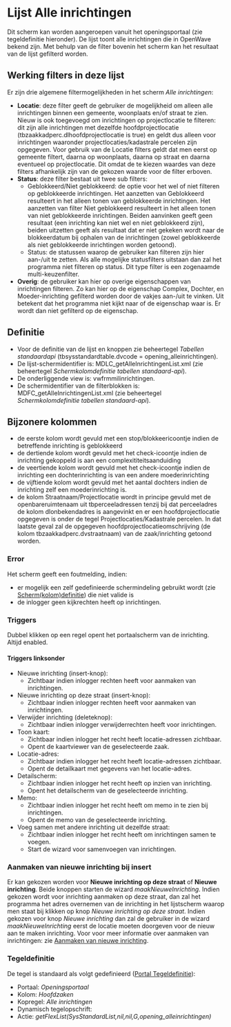 # Lijst Alle inrichtingen

Dit scherm kan worden aangeroepen vanuit het openingsportaal (zie tegeldefinitie hieronder). De lijst toont alle inrichtingen die in OpenWave bekend zijn. Met behulp van de filter bovenin het scherm kan het resultaat van de lijst gefilterd worden.

## Werking filters in deze lijst

Er zijn drie algemene filtermogelijkheden in het scherm _Alle inrichtingen_:

- **Locatie**: deze filter geeft de gebruiker de mogelijkheid om alleen alle inrichtingen binnen een gemeente, woonplaats en/of straat te zien. Nieuw is ook toegevoegd om inrichtingen op projectlocatie te filteren: dit zijn alle inrichtingen met dezelfde hoofdprojectlocatie (tbzaakkadperc.dlhoofdprojectlocatie is true) en geldt dus alleen voor inrichtingen waaronder projectlocaties/kadastrale percelen zijn opgegeven. Voor gebruik van de Locatie filters geldt dat men eerst op gemeente filtert, daarna op woonplaats, daarna op straat en daarna eventueel op projectlocatie. Dit omdat de te kiezen waardes van deze filters afhankelijk zijn van de gekozen waarde voor de filter erboven.
- **Status**: deze filter bestaat uit twee sub filters:
  - Geblokkeerd/Niet geblokkeerd: de optie voor het wel of niet filteren op geblokkeerde inrichtingen. Het aanzetten van Geblokkeerd resulteert in het alleen tonen van geblokkeerde inrichtingen. Het aanzetten van filter Niet geblokkeerd resulteert in het alleen tonen van niet geblokkeerde inrichtingen. Beiden aanvinken geeft geen resultaat (een inrichting kan niet wel en niet geblokkeerd zijn), beiden uitzetten geeft als resultaat dat er niet gekeken wordt naar de blokkeerdatum bij ophalen van de inrichtingen (zowel geblokkeerde als niet geblokkeerde inrichtingen worden getoond).
  - Status: de statussen waarop de gebruiker kan filteren zijn hier aan-/uit te zetten. Als alle mogelijke statusfilters uitstaan dan zal het programma niet filteren op status. Dit type filter is een zogenaamde multi-keuzenfilter.
- **Overig**: de gebruiker kan hier op overige eigenschappen van inrichtingen filteren. Zo kan hier op de eigenschap Complex, Dochter, en Moeder-inrichting gefilterd worden door de vakjes aan-/uit te vinken. Uit betekent dat het programma niet kijkt naar of de eigenschap waar is. Er wordt dan niet gefilterd op de eigenschap.

## Definitie

- Voor de definitie van de lijst en knoppen zie beheertegel _Tabellen standaardapi_ (tbsysstandardtable.dvcode = opening_alleinrichtingen).
- De lijst-schermidentifier is: MDLC_getAlleInrichtingenList.xml (zie beheertegel _Schermkolomdefinitie tabellen standaard-api_).
- De onderliggende view is: vwfrmmilinrichtingen.
- De schermidentifier van de filterblokken is: MDFC_getAlleInrichtingenList.xml (zie beheertegel _Schermkolomdefinitie tabellen standaard-api_).

## Bijzonere kolommen

- de eerste kolom wordt gevuld met een stop/blokkeericoontje indien de betreffende inrichting is geblokkeerd
- de dertiende kolom wordt gevuld met het check-icoontje indien de inrichting gekoppeld is aan een complexititeitsaanduiding
- de veertiende kolom wordt gevuld met het check-icoontje indien de inrichting een dochterinrichting is van een andere moederinrichting
- de vijftiende kolom wordt gevuld met het aantal dochters indien de inrichting zelf een moederinrichting is.
- de kolom Straatnaam/Projectlocatie wordt in principe gevuld met de openbareruimtenaam uit tbperceeladressen tenzij bij dat perceeladres de kolom dlonbekendadres is aangevinkt en er een hoofdprojectlocatie opgegeven is onder de tegel Projectlocaties/Kadastrale percelen. In dat laatste geval zal de opgegeven hoofdprojectlocatieomschrijving (de kolom tbzaakkadperc.dvstraatnaam) van de zaak/inrichting getoond worden.

### Error

Het scherm geeft een foutmelding, indien:

- er mogelijk een zelf gedefinieerde schermindeling gebruikt wordt (zie [Scherm(kolom)definitie](../../../instellen_inrichten/schermdefinitie/README.md)) die niet valide is
- de inlogger geen kijkrechten heeft op inrichtingen.

### Triggers

Dubbel klikken op een regel opent het portaalscherm van de inrichting. Altijd enabled.

#### Triggers linksonder

- Nieuwe inrichting (insert-knop):
  - Zichtbaar indien inlogger rechten heeft voor aanmaken van inrichtingen.
- Nieuwe inrichting op deze straat (insert-knop):
  - Zichtbaar indien inlogger rechten heeft voor aanmaken van inrichtingen.
- Verwijder inrichting (deleteknop):
  - Zichtbaar indien inlogger verwijderrechten heeft voor inrichtingen.
- Toon kaart:
  - Zichtbaar indien inlogger het recht heeft locatie-adressen zichtbaar.
  - Opent de kaartviewer van de geselecteerde zaak.
- Locatie-adres:
  - Zichtbaar indien inlogger het recht heeft locatie-adressen zichtbaar.
  - Opent de detailkaart met gegevens van het locatie-adres.
- Detailscherm:
  - Zichtbaar indien inlogger het recht heeft op inzien van inrichting.
  - Opent het detailscherm van de geselecteerde inrichting.
- Memo:
  - Zichtbaar indien inlogger het recht heeft om memo in te zien bij inrichtingen.
  - Opent de memo van de geselecteerde inrichting.
- Voeg samen met andere inrichting uit dezelfde straat:
  - Zichtbaar indien inlogger het recht heeft om inrichtingen samen te voegen.
  - Start de wizard voor samenvoegen van inrichtingen.

### Aanmaken van nieuwe inrichting bij insert

Er kan gekozen worden voor **Nieuwe inrichting op deze straat** of **Nieuwe inrichting**. Beide knoppen starten de wizard _maakNieuweInrichting_. Indien gekozen wordt voor inrichting aanmaken op deze straat, dan zal het programma het adres overnemen van de inrichting in het lijstscherm waarop men staat bij klikken op knop _Nieuwe inrichting op deze straat_. Indien gekozen voor knop _Nieuwe inrichting_ dan zal de gebruiker in de wizard _maakNieuweInrichting_ eerst de locatie moeten doorgeven voor de nieuw aan te maken inrichting. Voor voor meer informatie over aanmaken van inrichtingen: zie [Aanmaken van nieuwe inrichting](../programmablokken/maak_nieuwe_inrichting.md).

### Tegeldefinitie

De tegel is standaard als volgt gedefinieerd ([Portal Tegeldefinitie](../../../instellen_inrichten/portaldefinitie/portal_tegel.md)):

- Portaal: _Openingsportaal_
- Kolom: _Hoofdzaken_
- Kopregel: _Alle inrichtingen_
- Dynamisch tegelopschrift:
- Actie: _getFlexList(SysStandardList,nil,nil,G,opening_alleinrichtingen)_
